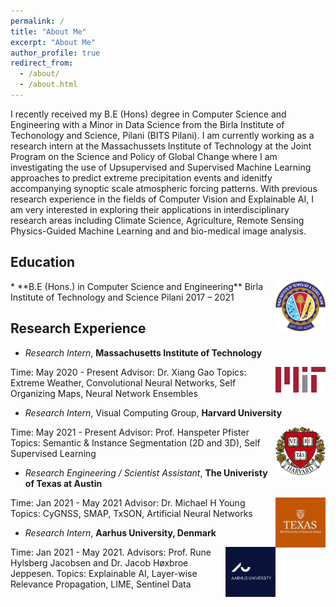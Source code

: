 ```yaml
---
permalink: /
title: "About Me"
excerpt: "About Me"
author_profile: true
redirect_from: 
  - /about/
  - /about.html
---
```


I recently received my B.E (Hons) degree in Computer Science and Engineering with a Minor in Data Science from the Birla Institute of Techonology and Science, Pilani (BITS Pilani). I am currently working as a research intern at the Massachussets Institute of Technology at the Joint Program on the Science and Policy of Global Change where I am investigating the use of Upsupervised and Supervised Machine Learning approaches to predict extreme precipitation events and idenitfy accompanying synoptic scale atmospheric forcing patterns. With previous research experience in the fields of Computer Vision and Explainable AI, I am very interested in exploring their applications in interdisciplinary research areas including Climate Science, Agriculture, Remote Sensing Physics-Guided Machine Learning and and bio-medical image analysis. 



<!-- Synoptic scale forcings
Spaceborne GNSS-R
Agriculture and Remote Sensing
Statistical Forescasting and Machine Learning
Computer Vision
Biomedical Image Segmentation 
Explainable AI
Extreme Weather events

My research interests lie in the general area of machine learning, particularly in deep learning, reinforcement learning and probabilistic graphical models, as well as their applications in sequential decision making, generative modeling, multi-task and meta-learning and multi-agent systems -->



<!-- ## Research Interests
* Extreme Weather Prediction 
* Explainable AI
* 2D and 3D segmentation
* GNNS-R 
* Remote Sensing -->


## Education
<img align="right" src="/files/figures/BITS/logo.png" height = 'auto' width = '80'>
* **B.E (Hons.) in Computer Science and Engineering**  
Birla Institute of Technology and Science Pilani 2017 – 2021


## Research Experience
* *Research Intern*, **Massachusetts Institute of Technology**  
<img align="right" src="/files/figures/MIT/mit_logo.png" height = 'auto' width = '80'>
Time: May 2020 - Present  
Advisor: Dr. Xiang Gao  
Topics: Extreme Weather, Convolutional Neural Networks, Self Organizing Maps, Neural Network Ensembles

* *Research Intern*, Visual Computing Group, **Harvard University**  
<img align="right" src="/files/figures/Harvard/harvard_logo_4.png" height = 'auto' width = '80'>
Time: May 2021 - Present  
Advisor: Prof. Hanspeter Pfister  
Topics: Semantic & Instance Segmentation (2D and 3D), Self Supervised Learning

* *Research Engineering / Scientist Assistant*, **The Univeristy of Texas at Austin**  
<img align="right" src="/files/figures/UT/UT_logo_3.jpeg" height = '80' width = '80'>
Time: Jan 2021 - May 2021  
Advisor: Dr. Michael H Young  
Topics: CyGNSS, SMAP, TxSON, Artificial Neural Networks

* *Research Intern*, **Aarhus University, Denmark**  
<img align="right" src="/files/figures/Aarhus/aarhuslogo_2.png" height = 'auto' width = '80'>
Time: Jan 2021 - May 2021.  
Advisors: Prof. Rune Hylsberg Jacobsen and Dr. Jacob Høxbroe Jeppesen.  
Topics: Explainable AI, Layer-wise Relevance Propagation, LIME, Sentinel Data
